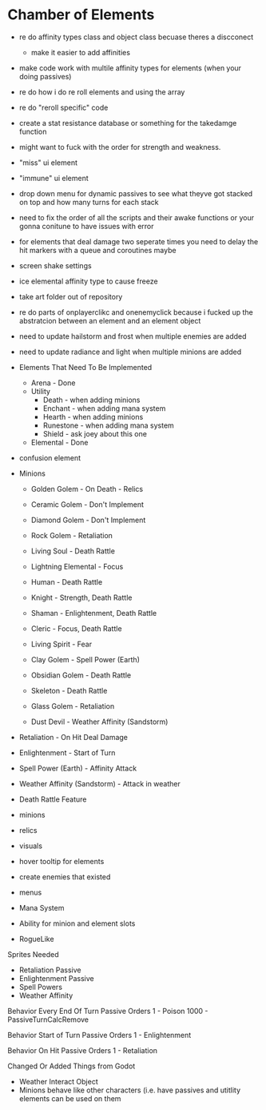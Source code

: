 # Chamber of Elements

- re do affinity types class and object class becuase theres a discconect
  - make it easier to add affinities
- make code work with multile affinity types for elements (when your doing passives)
- re do how i do re roll elements and using the array
- re do "reroll specific" code
- create a stat resistance database or something for the takedamge function
- might want to fuck with the order for strength and weakness.
- "miss" ui element
- "immune" ui element
- drop down menu for dynamic passives to see what theyve got stacked on top and how many turns for each stack
- need to fix the order of all the scripts and their awake functions or your gonna conitune to have issues with error
- for elements that deal damage two seperate times you need to delay the hit markers with a queue and coroutines maybe
- screen shake settings

- ice elemental affinity type to cause freeze


- take art folder out of repository
- re do parts of onplayerclikc and onenemyclick because i fucked up the abstratcion between an element and an element object
- need to update hailstorm and frost when multiple enemies are added
- need to update radiance and light when multiple minions are added

- Elements That Need To Be Implemented
  - Arena - Done
  - Utility
    - Death - when adding minions
	- Enchant - when adding mana system
	- Hearth - when adding minions
	- Runestone - when adding mana system
	- Shield - ask joey about this one
  - Elemental - Done
	
- confusion element

- Minions
  - Golden Golem - On Death - Relics
  - Ceramic Golem - Don't Implement
  - Diamond Golem - Don't Implement
 
  - Rock Golem - Retaliation
  - Living Soul - Death Rattle
  - Lightning Elemental - Focus
  - Human - Death Rattle
  - Knight - Strength, Death Rattle
  - Shaman - Enlightenment, Death Rattle
  - Cleric - Focus, Death Rattle
  - Living Spirit - Fear
  - Clay Golem - Spell Power (Earth)
  - Obsidian Golem - Death Rattle
  - Skeleton - Death Rattle
  - Glass Golem - Retaliation
  - Dust Devil - Weather Affinity (Sandstorm)
 
 - Retaliation - On Hit Deal Damage
 - Enlightenment - Start of Turn
 - Spell Power (Earth) - Affinity Attack
 - Weather Affinity (Sandstorm) - Attack in weather
 
 - Death Rattle Feature


- minions
- relics
- visuals
- hover tooltip for elements
- create enemies that existed
- menus

- Mana System
- Ability for minion and element slots
- RogueLike

Sprites Needed
- Retaliation Passive
- Enlightenment Passive
- Spell Powers
- Weather Affinity

Behavior Every End Of Turn Passive Orders
1 - Poison
1000 - PassiveTurnCalcRemove

Behavior Start of Turn Passive Orders
1 - Enlightenment

Behavior On Hit Passive Orders
1 - Retaliation

Changed Or Added Things from Godot
- Weather Interact Object
- Minions behave like other characters (i.e. have passives and utitlity elements can be used on them

